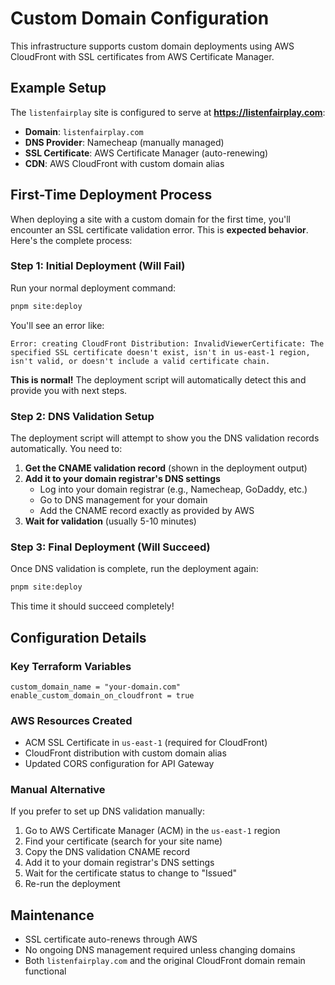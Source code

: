 # Custom Domain Configuration

This infrastructure supports custom domain deployments using AWS CloudFront with SSL certificates from AWS Certificate Manager.

## Example Setup

The `listenfairplay` site is configured to serve at **https://listenfairplay.com**:

- **Domain**: `listenfairplay.com`
- **DNS Provider**: Namecheap (manually managed)
- **SSL Certificate**: AWS Certificate Manager (auto-renewing)
- **CDN**: AWS CloudFront with custom domain alias

## First-Time Deployment Process

When deploying a site with a custom domain for the first time, you'll encounter an SSL certificate validation error. This is **expected behavior**. Here's the complete process:

### Step 1: Initial Deployment (Will Fail)
Run your normal deployment command:
```bash
pnpm site:deploy
```

You'll see an error like:
```
Error: creating CloudFront Distribution: InvalidViewerCertificate: The specified SSL certificate doesn't exist, isn't in us-east-1 region, isn't valid, or doesn't include a valid certificate chain.
```

**This is normal!** The deployment script will automatically detect this and provide you with next steps.

### Step 2: DNS Validation Setup
The deployment script will attempt to show you the DNS validation records automatically. You need to:

1. **Get the CNAME validation record** (shown in the deployment output)
2. **Add it to your domain registrar's DNS settings**
   - Log into your domain registrar (e.g., Namecheap, GoDaddy, etc.)
   - Go to DNS management for your domain
   - Add the CNAME record exactly as provided by AWS
3. **Wait for validation** (usually 5-10 minutes)

### Step 3: Final Deployment (Will Succeed)
Once DNS validation is complete, run the deployment again:
```bash
pnpm site:deploy
```

This time it should succeed completely!

## Configuration Details

### Key Terraform Variables
```hcl
custom_domain_name = "your-domain.com"
enable_custom_domain_on_cloudfront = true
```

### AWS Resources Created
- ACM SSL Certificate in `us-east-1` (required for CloudFront)
- CloudFront distribution with custom domain alias
- Updated CORS configuration for API Gateway

### Manual Alternative

If you prefer to set up DNS validation manually:

1. Go to AWS Certificate Manager (ACM) in the `us-east-1` region
2. Find your certificate (search for your site name)
3. Copy the DNS validation CNAME record
4. Add it to your domain registrar's DNS settings
5. Wait for the certificate status to change to "Issued"
6. Re-run the deployment

## Maintenance

- SSL certificate auto-renews through AWS
- No ongoing DNS management required unless changing domains
- Both `listenfairplay.com` and the original CloudFront domain remain functional 